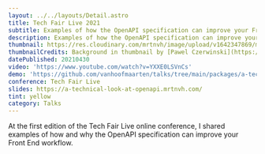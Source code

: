 ```yaml
---
layout: ../../layouts/Detail.astro
title: Tech Fair Live 2021
subtitle: Examples of how the OpenAPI specification can improve your Front End workflow.
description: Examples of how the OpenAPI specification can improve your Front End workflow, given at the Tech Fair Live 2021 online conference.
thumbnail: https://res.cloudinary.com/mrtnvh/image/upload/v1642347869/mrtnvh.com/tech-fair-live.jpg
thumbnailCredits: Background in thumbnail by [Pawel Czerwinski](https://unsplash.com/@pawel_czerwinski?utm_source=unsplash&utm_medium=referral&utm_content=creditCopyText) on [Unsplash](https://unsplash.com/@pawel_czerwinski?utm_source=unsplash&utm_medium=referral&utm_content=creditCopyText)
datePublished: 20210430
video: 'https://www.youtube.com/watch?v=YXXE0LSVnCs'
demo: 'https://github.com/vanhoofmaarten/talks/tree/main/packages/a-technical-look-at-openapi/demo'
conference: Tech Fair Live
slides: https://a-technical-look-at-openapi.mrtnvh.com/
tint: yellow
category: Talks
---
```


At the first edition of the Tech Fair Live online conference, I shared examples of how and why the OpenAPI specification can improve your Front End workflow.
